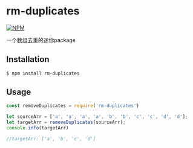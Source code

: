 # rm-duplicates

[![NPM](https://nodei.co/npm/rm-duplicates.png)](https://nodei.co/npm/rm-duplicates/)

一个数组去重的迷你package

## Installation

````bash
$ npm install rm-duplicates
````

## Usage

```javascript
const removeDuplicates = require('rm-duplicates')

let sourceArr = ['a', 'a', 'a', 'a', 'b', 'b', 'c', 'c', 'd', 'd'];
let targetArr = removeDuplicates(sourceArr);
console.info(targetArr)

//targetArr: ['a', 'b', 'c', 'd']
```
